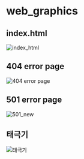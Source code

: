 # web_graphics

## index.html
![index_html](https://user-images.githubusercontent.com/62806979/213527559-ce9dfc95-a979-4ef6-90fa-e175973a3703.gif)

## 404 error page
![404 error page](https://user-images.githubusercontent.com/62806979/212405331-fa9ba49d-b48d-48eb-b9f2-d6b08470ed26.gif)

## 501 error page
![501_new](https://user-images.githubusercontent.com/62806979/216110905-7711ddb6-7326-4b63-a0f6-f49065fb2bd9.gif)

## 태극기
![태극기]()
